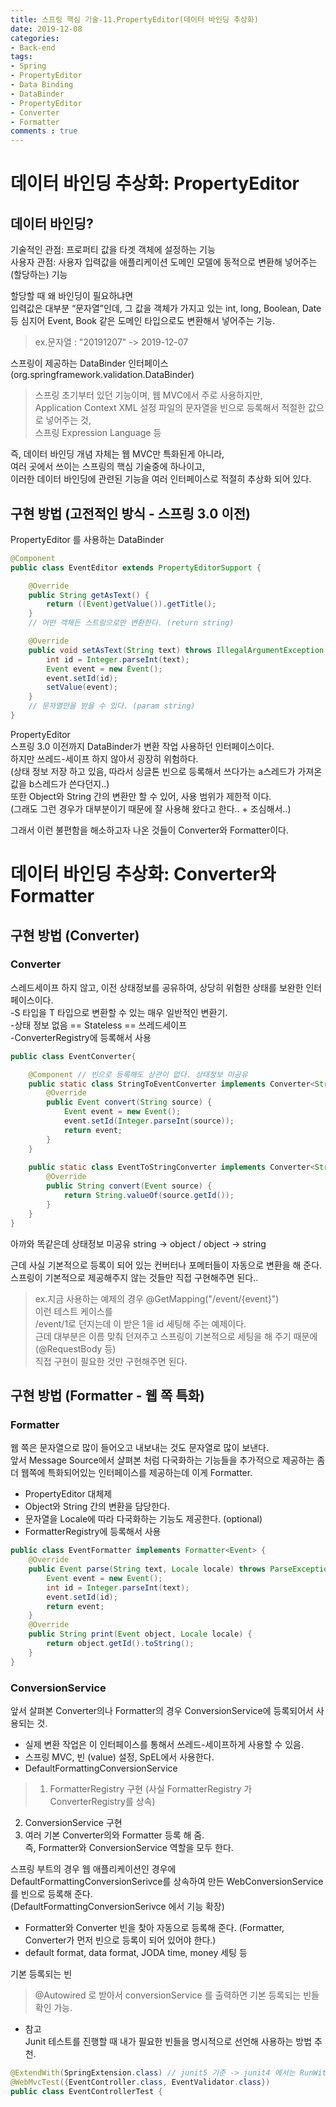 ```yaml
---
title: 스프링 핵심 기술-11.PropertyEditor(데이터 바인딩 추상화)
date: 2019-12-08
categories:
- Back-end
tags:
- Spring 
- PropertyEditor
- Data Binding
- DataBinder
- PropertyEditor
- Converter
- Formatter
comments : true
---
```


# 데이터 바인딩 추상화: PropertyEditor
## 데이터 바인딩?
기술적인 관점: 프로퍼티 값을 타겟 객체에 설정하는 기능               
사용자 관점: 사용자 입력값을 애플리케이션 도메인 모델에 동적으로 변환해 넣어주는(할당하는) 기능    

할당할 때 왜 바인딩이 필요하냐면        
입력값은 대부분 “문자열”인데, 그 값을 객체가 가지고 있는 int, long, Boolean, Date 등 심지어 Event, Book 같은 도메인 타입으로도 변환해서 넣어주는 기능.
>ex.문자열 : "20191207" -> 2019-12-07


스프링이 제공하는 DataBinder 인터페이스       
(org.springframework.validation.DataBinder)       

>스프링 초기부터 있던 기능이며, 웹 MVC에서 주로 사용하지만,     
Application Context XML 설정 파일의 문자열을 빈으로 등록해서 적절한 값으로 넣어주는 것,         
스프링 Expression Language 등         

즉, 데이터 바인딩 개념 자체는 웹 MVC만 특화된게 아니라,        
여러 곳에서 쓰이는 스프링의 핵심 기술중에 하나이고,        
이러한 데이터 바인딩에 관련된 기능을 여러 인터페이스로 적절히 추상화 되어 있다.          

## 구현 방법 (고전적인 방식 - 스프링 3.0 이전) 

PropertyEditor 를 사용하는 DataBinder

```java
@Component
public class EventEditor extends PropertyEditorSupport {

    @Override
    public String getAsText() {
        return ((Event)getValue()).getTitle();
    }
    // 어떤 객체든 스트링으로만 변환한다. (return string)

    @Override
    public void setAsText(String text) throws IllegalArgumentException {
        int id = Integer.parseInt(text);
        Event event = new Event();
        event.setId(id);
        setValue(event);
    }
    // 문자열만을 받을 수 있다. (param string)
}
```

PropertyEditor      
스프링 3.0 이전까지 DataBinder가 변환 작업 사용하던 인터페이스이다.      
하지만 쓰레드-세이프 하지 않아서 굉장히 위험하다.         
(상태 정보 저장 하고 있음, 따라서 싱글톤 빈으로 등록해서 쓰다가는 a스레드가 가져온 값을 b스레드가 쓴다던지..)     
또한 Object와 String 간의 변환만 할 수 있어, 사용 범위가 제한적 이다.        
(그래도 그런 경우가 대부분이기 때문에 잘 사용해 왔다고 한다.. + 조심해서..)        


그래서 이런 불편함을 해소하고자 나온 것들이 Converter와 Formatter이다.     

# 데이터 바인딩 추상화: Converter와 Formatter



## 구현 방법 (Converter) 

### Converter
스레드세이프 하지 않고, 이전 상태정보를 공유하여, 상당히 위험한 상태를 보완한 인터페이스이다.      
-S 타입을 T 타입으로 변환할 수 있는 매우 일반적인 변환기.      
-상태 정보 없음 == Stateless == 쓰레드세이프      
-ConverterRegistry에 등록해서 사용       

```java
public class EventConverter{

    @Component // 빈으로 등록해도 상관이 없다. 상태정보 미공유
    public static class StringToEventConverter implements Converter<String, Event> { // 소스, 타겟 string -> event로 변환
        @Override
        public Event convert(String source) {
            Event event = new Event();
            event.setId(Integer.parseInt(source));
            return event;
        }
    }
    
    public static class EventToStringConverter implements Converter<String, Event> { // 소스, 타겟 string -> event로 변환
        @Override
        public String convert(Event source) {
            return String.valueOf(source.getId());
        }
    }
}
```
아까와 똑같은데 상태정보 미공유 string -> object / object -> string       

근데 사실 기본적으로 등록이 되어 있는 컨버터나 포메터들이 자동으로 변환을 해 준다.       
스프링이 기본적으로 제공해주지 않는 것들만 직접 구현해주면 된다..        
      
>ex.지금 사용하는 예제의 경우 
@GetMapping("/event/{event}")      
이런 테스트 케이스를     
/event/1로 던지는데 이 받은 1을 id 세팅해 주는 예제이다.    
근데 대부분은 이름 맞춰 던져주고 스프링이 기본적으로 세팅을 해 주기 때문에 (@RequestBody 등)    
직접 구현이 필요한 것만 구현해주면 된다.    
   

## 구현 방법 (Formatter - 웹 쪽 특화) 
    
### Formatter

웹 쪽은 문자열으로 많이 들어오고 내보내는 것도 문자열로 많이 보낸다.         
앞서 Message Source에서 살펴본 처럼 다국화하는 기능들을 추가적으로 제공하는 좀 더 웹쪽에 특화되어있는 인터페이스를 제공하는데 이게 Formatter.    

* PropertyEditor 대체제       
* Object와 String 간의 변환을 담당한다.        
* 문자열을 Locale에 따라 다국화하는 기능도 제공한다. (optional)       
* FormatterRegistry에 등록해서 사용         


```java
public class EventFormatter implements Formatter<Event> {
    @Override
    public Event parse(String text, Locale locale) throws ParseException {
        Event event = new Event();
        int id = Integer.parseInt(text);
        event.setId(id);
        return event;
    }
    @Override
    public String print(Event object, Locale locale) {
        return object.getId().toString();
    }
}
```
    
   
  
### ConversionService
앞서 살펴본 Converter의나 Formatter의 경우 ConversionService에 등록되어서 사용되는 것.      

* 실제 변환 작업은 이 인터페이스를 통해서 쓰레드-세이프하게 사용할 수 있음.      
* 스프링 MVC, 빈 (value) 설정, SpEL에서 사용한다.     
* DefaultFormattingConversionService      
>1. FormatterRegistry 구현 (사실 FormatterRegistry 가 ConverterRegistry를 상속)      
2. ConversionService 구현        
3. 여러 기본 Converter의와 Formatter 등록 해 줌.        
즉, Formatter와 ConversionService 역할을 모두 한다.    



스프링 부트의 경우
웹 애플리케이션인 경우에 DefaultFormattingConversionSerivce를 상속하여 만든 WebConversionService를 빈으로 등록해 준다.     
(DefaultFormattingConversionSerivce 에서 기능 확장)      
* Formatter와 Converter 빈을 찾아 자동으로 등록해 준다. (Formatter, Converter가 먼저 빈으로 등록이 되어 있어야 한다.)        
* default format, data format, JODA time, money 세팅 등        

기본 등록되는 빈          
>@Autowired 로 받아서 conversionService 를 출력하면 기본 등록되는 빈들 확인 가능.          


+ 참고      
Junit 테스트를 진행할 때 내가 필요한 빈들을 명시적으로 선언해 사용하는 방법 추천.      
```java
@ExtendWith(SpringExtension.class) // junit5 기준 -> junit4 에서는 RunWith 사용
@WebMvcTest({EventController.class, EventValidator.class})
public class EventControllerTest {
```



